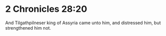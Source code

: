 # 2 Chronicles 28:20

And Tilgathpilneser king of Assyria came unto him, and distressed him, but strengthened him not.